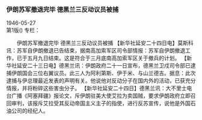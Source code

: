 ### 伊朗苏军撤退完毕  德黑兰三反动议员被捕  

1946-05-27  
第1版()
专栏：

　　伊朗苏军撤退完毕
    德黑兰三反动议员被捕
    【新华社延安二十四日电】莫斯科讯：苏军自伊朗撤退已告结束，据南高加索军区司令部情报：苏军自伊朗撤退工作，已于五月九日结束。这是符合于三月底南高加索军区关于撤兵的计划。
    【新华社延安二十三日电】德黑兰讯：伊朗政府二十一日宣布，德黑兰卫戍司令部已逮捕伊朗国会三位右翼议员。此三人为阿利第斯、伊于米、与山兰德吉。据息：此次逮捕与伊总理最近发表的声明有关。他说他对反动分子在国内外的活动，已获充分情报，并将粉碎这些害虫分子。
    【新华社延安二十四日】德黑兰讯：大不里士电台广播《阿塞拜疆》报论文，斥伊朗驻美大使艾拉为卖国贼，要求伊朗政府立即召回审判，该报斥艾拉受其反动帝国主义主子的指使，进行反苏宣传，说他是外国石油公司的经纪人。  
